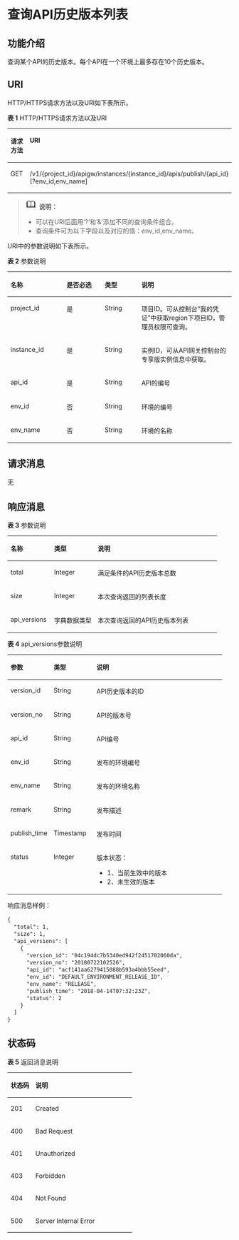 # 查询API历史版本列表<a name="ZH-CN_TOPIC_0000001082135165"></a>

## 功能介绍<a name="zh-cn_topic_0225568825_section6627989"></a>

查询某个API的历史版本。每个API在一个环境上最多存在10个历史版本。

## URI<a name="zh-cn_topic_0225568825_section59651907"></a>

HTTP/HTTPS请求方法以及URI如下表所示。

**表 1**  HTTP/HTTPS请求方法以及URI

<a name="zh-cn_topic_0225568825_table42014202"></a>
<table><thead align="left"><tr id="zh-cn_topic_0225568825_row11048869"><th class="cellrowborder" valign="top" width="20%" id="mcps1.2.3.1.1"><p id="zh-cn_topic_0225568825_p22543169"><a name="zh-cn_topic_0225568825_p22543169"></a><a name="zh-cn_topic_0225568825_p22543169"></a>请求方法</p>
</th>
<th class="cellrowborder" valign="top" width="80%" id="mcps1.2.3.1.2"><p id="zh-cn_topic_0225568825_p14057426"><a name="zh-cn_topic_0225568825_p14057426"></a><a name="zh-cn_topic_0225568825_p14057426"></a>URI</p>
</th>
</tr>
</thead>
<tbody><tr id="zh-cn_topic_0225568825_row64909760"><td class="cellrowborder" valign="top" width="20%" headers="mcps1.2.3.1.1 "><p id="zh-cn_topic_0225568825_p23199218"><a name="zh-cn_topic_0225568825_p23199218"></a><a name="zh-cn_topic_0225568825_p23199218"></a>GET</p>
</td>
<td class="cellrowborder" valign="top" width="80%" headers="mcps1.2.3.1.2 "><p id="zh-cn_topic_0225568825_p88529"><a name="zh-cn_topic_0225568825_p88529"></a><a name="zh-cn_topic_0225568825_p88529"></a>/v1/{project_id}/apigw/instances/{instance_id}/apis/publish/{api_id}[?env_id,env_name]</p>
</td>
</tr>
</tbody>
</table>

>![](public_sys-resources/icon-note.gif) **说明：** 
>-   可以在URI后面用‘?’和‘&’添加不同的查询条件组合。
>-   查询条件可为以下字段以及对应的值：env\_id,env\_name。

URI中的参数说明如下表所示。

**表 2**  参数说明

<a name="zh-cn_topic_0225568825_table796764"></a>
<table><thead align="left"><tr id="zh-cn_topic_0225568825_row53401841"><th class="cellrowborder" valign="top" width="25%" id="mcps1.2.5.1.1"><p id="zh-cn_topic_0225568825_p30581871"><a name="zh-cn_topic_0225568825_p30581871"></a><a name="zh-cn_topic_0225568825_p30581871"></a>名称</p>
</th>
<th class="cellrowborder" valign="top" width="17%" id="mcps1.2.5.1.2"><p id="zh-cn_topic_0225568825_p61212526"><a name="zh-cn_topic_0225568825_p61212526"></a><a name="zh-cn_topic_0225568825_p61212526"></a>是否必选</p>
</th>
<th class="cellrowborder" valign="top" width="16.41%" id="mcps1.2.5.1.3"><p id="zh-cn_topic_0225568825_p59267606"><a name="zh-cn_topic_0225568825_p59267606"></a><a name="zh-cn_topic_0225568825_p59267606"></a>类型</p>
</th>
<th class="cellrowborder" valign="top" width="41.589999999999996%" id="mcps1.2.5.1.4"><p id="zh-cn_topic_0225568825_p35946766"><a name="zh-cn_topic_0225568825_p35946766"></a><a name="zh-cn_topic_0225568825_p35946766"></a>说明</p>
</th>
</tr>
</thead>
<tbody><tr id="zh-cn_topic_0225568825_row1149913412198"><td class="cellrowborder" valign="top" width="25%" headers="mcps1.2.5.1.1 "><p id="zh-cn_topic_0225568825_p55878963"><a name="zh-cn_topic_0225568825_p55878963"></a><a name="zh-cn_topic_0225568825_p55878963"></a>project_id</p>
</td>
<td class="cellrowborder" valign="top" width="17%" headers="mcps1.2.5.1.2 "><p id="zh-cn_topic_0225568825_p29902160"><a name="zh-cn_topic_0225568825_p29902160"></a><a name="zh-cn_topic_0225568825_p29902160"></a>是</p>
</td>
<td class="cellrowborder" valign="top" width="16.41%" headers="mcps1.2.5.1.3 "><p id="zh-cn_topic_0225568825_p6155914"><a name="zh-cn_topic_0225568825_p6155914"></a><a name="zh-cn_topic_0225568825_p6155914"></a>String</p>
</td>
<td class="cellrowborder" valign="top" width="41.589999999999996%" headers="mcps1.2.5.1.4 "><p id="zh-cn_topic_0225568825_p28867016"><a name="zh-cn_topic_0225568825_p28867016"></a><a name="zh-cn_topic_0225568825_p28867016"></a>项目ID。可从控制台“我的凭证”中获取region下项目ID，管理员权限可查询。</p>
</td>
</tr>
<tr id="zh-cn_topic_0225568825_row12941133181910"><td class="cellrowborder" valign="top" width="25%" headers="mcps1.2.5.1.1 "><p id="zh-cn_topic_0225568825_p1780913159538"><a name="zh-cn_topic_0225568825_p1780913159538"></a><a name="zh-cn_topic_0225568825_p1780913159538"></a>instance_id</p>
</td>
<td class="cellrowborder" valign="top" width="17%" headers="mcps1.2.5.1.2 "><p id="zh-cn_topic_0225568825_p9809215115310"><a name="zh-cn_topic_0225568825_p9809215115310"></a><a name="zh-cn_topic_0225568825_p9809215115310"></a>是</p>
</td>
<td class="cellrowborder" valign="top" width="16.41%" headers="mcps1.2.5.1.3 "><p id="zh-cn_topic_0225568825_p1280914152538"><a name="zh-cn_topic_0225568825_p1280914152538"></a><a name="zh-cn_topic_0225568825_p1280914152538"></a>String</p>
</td>
<td class="cellrowborder" valign="top" width="41.589999999999996%" headers="mcps1.2.5.1.4 "><p id="zh-cn_topic_0225568825_p1880914157537"><a name="zh-cn_topic_0225568825_p1880914157537"></a><a name="zh-cn_topic_0225568825_p1880914157537"></a>实例ID，可从API网关控制台的专享版实例信息中获取。</p>
</td>
</tr>
<tr id="zh-cn_topic_0225568825_row26006910"><td class="cellrowborder" valign="top" width="25%" headers="mcps1.2.5.1.1 "><p id="zh-cn_topic_0225568825_p26184975"><a name="zh-cn_topic_0225568825_p26184975"></a><a name="zh-cn_topic_0225568825_p26184975"></a>api_id</p>
</td>
<td class="cellrowborder" valign="top" width="17%" headers="mcps1.2.5.1.2 "><p id="zh-cn_topic_0225568825_p40608232"><a name="zh-cn_topic_0225568825_p40608232"></a><a name="zh-cn_topic_0225568825_p40608232"></a>是</p>
</td>
<td class="cellrowborder" valign="top" width="16.41%" headers="mcps1.2.5.1.3 "><p id="zh-cn_topic_0225568825_p932530"><a name="zh-cn_topic_0225568825_p932530"></a><a name="zh-cn_topic_0225568825_p932530"></a>String</p>
</td>
<td class="cellrowborder" valign="top" width="41.589999999999996%" headers="mcps1.2.5.1.4 "><p id="zh-cn_topic_0225568825_p8426133"><a name="zh-cn_topic_0225568825_p8426133"></a><a name="zh-cn_topic_0225568825_p8426133"></a>API的编号</p>
</td>
</tr>
<tr id="zh-cn_topic_0225568825_row123871511132316"><td class="cellrowborder" valign="top" width="25%" headers="mcps1.2.5.1.1 "><p id="zh-cn_topic_0225568825_p038715116233"><a name="zh-cn_topic_0225568825_p038715116233"></a><a name="zh-cn_topic_0225568825_p038715116233"></a>env_id</p>
</td>
<td class="cellrowborder" valign="top" width="17%" headers="mcps1.2.5.1.2 "><p id="zh-cn_topic_0225568825_p163871111162311"><a name="zh-cn_topic_0225568825_p163871111162311"></a><a name="zh-cn_topic_0225568825_p163871111162311"></a>否</p>
</td>
<td class="cellrowborder" valign="top" width="16.41%" headers="mcps1.2.5.1.3 "><p id="zh-cn_topic_0225568825_p123874110237"><a name="zh-cn_topic_0225568825_p123874110237"></a><a name="zh-cn_topic_0225568825_p123874110237"></a>String</p>
</td>
<td class="cellrowborder" valign="top" width="41.589999999999996%" headers="mcps1.2.5.1.4 "><p id="zh-cn_topic_0225568825_p16387311102313"><a name="zh-cn_topic_0225568825_p16387311102313"></a><a name="zh-cn_topic_0225568825_p16387311102313"></a>环境的编号</p>
</td>
</tr>
<tr id="zh-cn_topic_0225568825_row8636813192312"><td class="cellrowborder" valign="top" width="25%" headers="mcps1.2.5.1.1 "><p id="zh-cn_topic_0225568825_p12636013142314"><a name="zh-cn_topic_0225568825_p12636013142314"></a><a name="zh-cn_topic_0225568825_p12636013142314"></a>env_name</p>
</td>
<td class="cellrowborder" valign="top" width="17%" headers="mcps1.2.5.1.2 "><p id="zh-cn_topic_0225568825_p36362134231"><a name="zh-cn_topic_0225568825_p36362134231"></a><a name="zh-cn_topic_0225568825_p36362134231"></a>否</p>
</td>
<td class="cellrowborder" valign="top" width="16.41%" headers="mcps1.2.5.1.3 "><p id="zh-cn_topic_0225568825_p2636121342313"><a name="zh-cn_topic_0225568825_p2636121342313"></a><a name="zh-cn_topic_0225568825_p2636121342313"></a>String</p>
</td>
<td class="cellrowborder" valign="top" width="41.589999999999996%" headers="mcps1.2.5.1.4 "><p id="zh-cn_topic_0225568825_p1963661313233"><a name="zh-cn_topic_0225568825_p1963661313233"></a><a name="zh-cn_topic_0225568825_p1963661313233"></a>环境的名称</p>
</td>
</tr>
</tbody>
</table>

## 请求消息<a name="zh-cn_topic_0225568825_section67105121"></a>

无

## 响应消息<a name="zh-cn_topic_0225568825_section66805754"></a>

**表 3**  参数说明

<a name="zh-cn_topic_0225568825_table2981672313"></a>
<table><thead align="left"><tr id="zh-cn_topic_0225568825_row898177103111"><th class="cellrowborder" valign="top" width="20.792079207920793%" id="mcps1.2.4.1.1"><p id="zh-cn_topic_0225568825_p109837183116"><a name="zh-cn_topic_0225568825_p109837183116"></a><a name="zh-cn_topic_0225568825_p109837183116"></a>名称</p>
</th>
<th class="cellrowborder" valign="top" width="20.792079207920793%" id="mcps1.2.4.1.2"><p id="zh-cn_topic_0225568825_p1098474319"><a name="zh-cn_topic_0225568825_p1098474319"></a><a name="zh-cn_topic_0225568825_p1098474319"></a>类型</p>
</th>
<th class="cellrowborder" valign="top" width="58.415841584158414%" id="mcps1.2.4.1.3"><p id="zh-cn_topic_0225568825_p1398197193117"><a name="zh-cn_topic_0225568825_p1398197193117"></a><a name="zh-cn_topic_0225568825_p1398197193117"></a>说明</p>
</th>
</tr>
</thead>
<tbody><tr id="zh-cn_topic_0225568825_row49812719314"><td class="cellrowborder" valign="top" width="20.792079207920793%" headers="mcps1.2.4.1.1 "><p id="zh-cn_topic_0225568825_p25782746"><a name="zh-cn_topic_0225568825_p25782746"></a><a name="zh-cn_topic_0225568825_p25782746"></a>total</p>
</td>
<td class="cellrowborder" valign="top" width="20.792079207920793%" headers="mcps1.2.4.1.2 "><p id="zh-cn_topic_0225568825_p8027664"><a name="zh-cn_topic_0225568825_p8027664"></a><a name="zh-cn_topic_0225568825_p8027664"></a>Integer</p>
</td>
<td class="cellrowborder" valign="top" width="58.415841584158414%" headers="mcps1.2.4.1.3 "><p id="zh-cn_topic_0225568825_p46261084"><a name="zh-cn_topic_0225568825_p46261084"></a><a name="zh-cn_topic_0225568825_p46261084"></a>满足条件的API历史版本总数</p>
</td>
</tr>
<tr id="zh-cn_topic_0225568825_row119827123112"><td class="cellrowborder" valign="top" width="20.792079207920793%" headers="mcps1.2.4.1.1 "><p id="zh-cn_topic_0225568825_p35680577"><a name="zh-cn_topic_0225568825_p35680577"></a><a name="zh-cn_topic_0225568825_p35680577"></a>size</p>
</td>
<td class="cellrowborder" valign="top" width="20.792079207920793%" headers="mcps1.2.4.1.2 "><p id="zh-cn_topic_0225568825_p4445647"><a name="zh-cn_topic_0225568825_p4445647"></a><a name="zh-cn_topic_0225568825_p4445647"></a>Integer</p>
</td>
<td class="cellrowborder" valign="top" width="58.415841584158414%" headers="mcps1.2.4.1.3 "><p id="zh-cn_topic_0225568825_p24553101"><a name="zh-cn_topic_0225568825_p24553101"></a><a name="zh-cn_topic_0225568825_p24553101"></a>本次查询返回的列表长度</p>
</td>
</tr>
<tr id="zh-cn_topic_0225568825_row998187163114"><td class="cellrowborder" valign="top" width="20.792079207920793%" headers="mcps1.2.4.1.1 "><p id="zh-cn_topic_0225568825_p48252863"><a name="zh-cn_topic_0225568825_p48252863"></a><a name="zh-cn_topic_0225568825_p48252863"></a>api_versions</p>
</td>
<td class="cellrowborder" valign="top" width="20.792079207920793%" headers="mcps1.2.4.1.2 "><p id="zh-cn_topic_0225568825_p16167821"><a name="zh-cn_topic_0225568825_p16167821"></a><a name="zh-cn_topic_0225568825_p16167821"></a>字典数据类型</p>
</td>
<td class="cellrowborder" valign="top" width="58.415841584158414%" headers="mcps1.2.4.1.3 "><p id="zh-cn_topic_0225568825_p34525128"><a name="zh-cn_topic_0225568825_p34525128"></a><a name="zh-cn_topic_0225568825_p34525128"></a>本次查询返回的API历史版本列表</p>
</td>
</tr>
</tbody>
</table>

**表 4**  api\_versions参数说明

<a name="zh-cn_topic_0225568825_table42290697"></a>
<table><thead align="left"><tr id="zh-cn_topic_0225568825_row54536847"><th class="cellrowborder" valign="top" width="20%" id="mcps1.2.4.1.1"><p id="zh-cn_topic_0225568825_p55408512"><a name="zh-cn_topic_0225568825_p55408512"></a><a name="zh-cn_topic_0225568825_p55408512"></a>参数</p>
</th>
<th class="cellrowborder" valign="top" width="20%" id="mcps1.2.4.1.2"><p id="zh-cn_topic_0225568825_p58904526"><a name="zh-cn_topic_0225568825_p58904526"></a><a name="zh-cn_topic_0225568825_p58904526"></a>类型</p>
</th>
<th class="cellrowborder" valign="top" width="60%" id="mcps1.2.4.1.3"><p id="zh-cn_topic_0225568825_p6537312"><a name="zh-cn_topic_0225568825_p6537312"></a><a name="zh-cn_topic_0225568825_p6537312"></a>说明</p>
</th>
</tr>
</thead>
<tbody><tr id="zh-cn_topic_0225568825_row59760287"><td class="cellrowborder" valign="top" width="20%" headers="mcps1.2.4.1.1 "><p id="zh-cn_topic_0225568825_p18981672315"><a name="zh-cn_topic_0225568825_p18981672315"></a><a name="zh-cn_topic_0225568825_p18981672315"></a>version_id</p>
</td>
<td class="cellrowborder" valign="top" width="20%" headers="mcps1.2.4.1.2 "><p id="zh-cn_topic_0225568825_p209815717318"><a name="zh-cn_topic_0225568825_p209815717318"></a><a name="zh-cn_topic_0225568825_p209815717318"></a>String</p>
</td>
<td class="cellrowborder" valign="top" width="60%" headers="mcps1.2.4.1.3 "><p id="zh-cn_topic_0225568825_p8980773120"><a name="zh-cn_topic_0225568825_p8980773120"></a><a name="zh-cn_topic_0225568825_p8980773120"></a>API历史版本的ID</p>
</td>
</tr>
<tr id="zh-cn_topic_0225568825_row6945124117278"><td class="cellrowborder" valign="top" width="20%" headers="mcps1.2.4.1.1 "><p id="zh-cn_topic_0225568825_p794519411278"><a name="zh-cn_topic_0225568825_p794519411278"></a><a name="zh-cn_topic_0225568825_p794519411278"></a>version_no</p>
</td>
<td class="cellrowborder" valign="top" width="20%" headers="mcps1.2.4.1.2 "><p id="zh-cn_topic_0225568825_p694574110271"><a name="zh-cn_topic_0225568825_p694574110271"></a><a name="zh-cn_topic_0225568825_p694574110271"></a>String</p>
</td>
<td class="cellrowborder" valign="top" width="60%" headers="mcps1.2.4.1.3 "><p id="zh-cn_topic_0225568825_p39458412271"><a name="zh-cn_topic_0225568825_p39458412271"></a><a name="zh-cn_topic_0225568825_p39458412271"></a>API的版本号</p>
</td>
</tr>
<tr id="zh-cn_topic_0225568825_row52310185"><td class="cellrowborder" valign="top" width="20%" headers="mcps1.2.4.1.1 "><p id="zh-cn_topic_0225568825_p159814710314"><a name="zh-cn_topic_0225568825_p159814710314"></a><a name="zh-cn_topic_0225568825_p159814710314"></a>api_id</p>
</td>
<td class="cellrowborder" valign="top" width="20%" headers="mcps1.2.4.1.2 "><p id="zh-cn_topic_0225568825_p1698871311"><a name="zh-cn_topic_0225568825_p1698871311"></a><a name="zh-cn_topic_0225568825_p1698871311"></a>String</p>
</td>
<td class="cellrowborder" valign="top" width="60%" headers="mcps1.2.4.1.3 "><p id="zh-cn_topic_0225568825_p109897153112"><a name="zh-cn_topic_0225568825_p109897153112"></a><a name="zh-cn_topic_0225568825_p109897153112"></a>API编号</p>
</td>
</tr>
<tr id="zh-cn_topic_0225568825_row45342804"><td class="cellrowborder" valign="top" width="20%" headers="mcps1.2.4.1.1 "><p id="zh-cn_topic_0225568825_p129814713315"><a name="zh-cn_topic_0225568825_p129814713315"></a><a name="zh-cn_topic_0225568825_p129814713315"></a>env_id</p>
</td>
<td class="cellrowborder" valign="top" width="20%" headers="mcps1.2.4.1.2 "><p id="zh-cn_topic_0225568825_p13987723113"><a name="zh-cn_topic_0225568825_p13987723113"></a><a name="zh-cn_topic_0225568825_p13987723113"></a>String</p>
</td>
<td class="cellrowborder" valign="top" width="60%" headers="mcps1.2.4.1.3 "><p id="zh-cn_topic_0225568825_p109819712314"><a name="zh-cn_topic_0225568825_p109819712314"></a><a name="zh-cn_topic_0225568825_p109819712314"></a>发布的环境编号</p>
</td>
</tr>
<tr id="zh-cn_topic_0225568825_row143411649142719"><td class="cellrowborder" valign="top" width="20%" headers="mcps1.2.4.1.1 "><p id="zh-cn_topic_0225568825_p143411649112717"><a name="zh-cn_topic_0225568825_p143411649112717"></a><a name="zh-cn_topic_0225568825_p143411649112717"></a>env_name</p>
</td>
<td class="cellrowborder" valign="top" width="20%" headers="mcps1.2.4.1.2 "><p id="zh-cn_topic_0225568825_p3341849162714"><a name="zh-cn_topic_0225568825_p3341849162714"></a><a name="zh-cn_topic_0225568825_p3341849162714"></a>String</p>
</td>
<td class="cellrowborder" valign="top" width="60%" headers="mcps1.2.4.1.3 "><p id="zh-cn_topic_0225568825_p193411949122714"><a name="zh-cn_topic_0225568825_p193411949122714"></a><a name="zh-cn_topic_0225568825_p193411949122714"></a>发布的环境名称</p>
</td>
</tr>
<tr id="zh-cn_topic_0225568825_row60411917"><td class="cellrowborder" valign="top" width="20%" headers="mcps1.2.4.1.1 "><p id="zh-cn_topic_0225568825_p1098147143114"><a name="zh-cn_topic_0225568825_p1098147143114"></a><a name="zh-cn_topic_0225568825_p1098147143114"></a>remark</p>
</td>
<td class="cellrowborder" valign="top" width="20%" headers="mcps1.2.4.1.2 "><p id="zh-cn_topic_0225568825_p998197113114"><a name="zh-cn_topic_0225568825_p998197113114"></a><a name="zh-cn_topic_0225568825_p998197113114"></a>String</p>
</td>
<td class="cellrowborder" valign="top" width="60%" headers="mcps1.2.4.1.3 "><p id="zh-cn_topic_0225568825_p99816773110"><a name="zh-cn_topic_0225568825_p99816773110"></a><a name="zh-cn_topic_0225568825_p99816773110"></a>发布描述</p>
</td>
</tr>
<tr id="zh-cn_topic_0225568825_row41802573"><td class="cellrowborder" valign="top" width="20%" headers="mcps1.2.4.1.1 "><p id="zh-cn_topic_0225568825_p998117163115"><a name="zh-cn_topic_0225568825_p998117163115"></a><a name="zh-cn_topic_0225568825_p998117163115"></a>publish_time</p>
</td>
<td class="cellrowborder" valign="top" width="20%" headers="mcps1.2.4.1.2 "><p id="zh-cn_topic_0225568825_p59813711317"><a name="zh-cn_topic_0225568825_p59813711317"></a><a name="zh-cn_topic_0225568825_p59813711317"></a>Timestamp</p>
</td>
<td class="cellrowborder" valign="top" width="60%" headers="mcps1.2.4.1.3 "><p id="zh-cn_topic_0225568825_p5989733118"><a name="zh-cn_topic_0225568825_p5989733118"></a><a name="zh-cn_topic_0225568825_p5989733118"></a>发布时间</p>
</td>
</tr>
<tr id="zh-cn_topic_0225568825_row20081233"><td class="cellrowborder" valign="top" width="20%" headers="mcps1.2.4.1.1 "><p id="zh-cn_topic_0225568825_p15967206"><a name="zh-cn_topic_0225568825_p15967206"></a><a name="zh-cn_topic_0225568825_p15967206"></a>status</p>
</td>
<td class="cellrowborder" valign="top" width="20%" headers="mcps1.2.4.1.2 "><p id="zh-cn_topic_0225568825_p18275332"><a name="zh-cn_topic_0225568825_p18275332"></a><a name="zh-cn_topic_0225568825_p18275332"></a>Integer</p>
</td>
<td class="cellrowborder" valign="top" width="60%" headers="mcps1.2.4.1.3 "><p id="zh-cn_topic_0225568825_p81811545182511"><a name="zh-cn_topic_0225568825_p81811545182511"></a><a name="zh-cn_topic_0225568825_p81811545182511"></a>版本状态：</p>
<a name="zh-cn_topic_0225568825_ul0837134912255"></a><a name="zh-cn_topic_0225568825_ul0837134912255"></a><ul id="zh-cn_topic_0225568825_ul0837134912255"><li>1、当前生效中的版本</li><li>2、未生效的版本</li></ul>
</td>
</tr>
</tbody>
</table>

响应消息样例：

```
{
  "total": 1,
  "size": 1,
  "api_versions": [
    {
      "version_id": "04c194dc7b5340ed942f2451702060da",
      "version_no": "20180722102526",
      "api_id": "acf141aa6279415088b593a4bbb55eed",
      "env_id": "DEFAULT_ENVIRONMENT_RELEASE_ID",
      "env_name": "RELEASE",
      "publish_time": "2018-04-14T07:32:23Z",
      "status": 2
    }
  ]
}
```

## 状态码<a name="zh-cn_topic_0225568825_section67075185"></a>

**表 5**  返回消息说明

<a name="zh-cn_topic_0225568825_table15714732"></a>
<table><thead align="left"><tr id="zh-cn_topic_0225568825_row24997277"><th class="cellrowborder" valign="top" width="20%" id="mcps1.2.3.1.1"><p id="zh-cn_topic_0225568825_p11513591"><a name="zh-cn_topic_0225568825_p11513591"></a><a name="zh-cn_topic_0225568825_p11513591"></a>状态码</p>
</th>
<th class="cellrowborder" valign="top" width="80%" id="mcps1.2.3.1.2"><p id="zh-cn_topic_0225568825_p60185706"><a name="zh-cn_topic_0225568825_p60185706"></a><a name="zh-cn_topic_0225568825_p60185706"></a>说明</p>
</th>
</tr>
</thead>
<tbody><tr id="zh-cn_topic_0225568825_row43203997"><td class="cellrowborder" valign="top" width="20%" headers="mcps1.2.3.1.1 "><p id="zh-cn_topic_0225568825_p9862840"><a name="zh-cn_topic_0225568825_p9862840"></a><a name="zh-cn_topic_0225568825_p9862840"></a>201</p>
</td>
<td class="cellrowborder" valign="top" width="80%" headers="mcps1.2.3.1.2 "><p id="zh-cn_topic_0225568825_p73578115452"><a name="zh-cn_topic_0225568825_p73578115452"></a><a name="zh-cn_topic_0225568825_p73578115452"></a>Created</p>
</td>
</tr>
<tr id="zh-cn_topic_0225568825_row9362312"><td class="cellrowborder" valign="top" width="20%" headers="mcps1.2.3.1.1 "><p id="zh-cn_topic_0225568825_p20149775"><a name="zh-cn_topic_0225568825_p20149775"></a><a name="zh-cn_topic_0225568825_p20149775"></a>400</p>
</td>
<td class="cellrowborder" valign="top" width="80%" headers="mcps1.2.3.1.2 "><p id="zh-cn_topic_0225568825_p21519099"><a name="zh-cn_topic_0225568825_p21519099"></a><a name="zh-cn_topic_0225568825_p21519099"></a>Bad Request</p>
</td>
</tr>
<tr id="zh-cn_topic_0225568825_row59454171"><td class="cellrowborder" valign="top" width="20%" headers="mcps1.2.3.1.1 "><p id="zh-cn_topic_0225568825_p51058521"><a name="zh-cn_topic_0225568825_p51058521"></a><a name="zh-cn_topic_0225568825_p51058521"></a>401</p>
</td>
<td class="cellrowborder" valign="top" width="80%" headers="mcps1.2.3.1.2 "><p id="zh-cn_topic_0225568825_p9203142078"><a name="zh-cn_topic_0225568825_p9203142078"></a><a name="zh-cn_topic_0225568825_p9203142078"></a>Unauthorized</p>
</td>
</tr>
<tr id="zh-cn_topic_0225568825_row43351211"><td class="cellrowborder" valign="top" width="20%" headers="mcps1.2.3.1.1 "><p id="zh-cn_topic_0225568825_p21787193"><a name="zh-cn_topic_0225568825_p21787193"></a><a name="zh-cn_topic_0225568825_p21787193"></a>403</p>
</td>
<td class="cellrowborder" valign="top" width="80%" headers="mcps1.2.3.1.2 "><p id="zh-cn_topic_0225568825_p13949586"><a name="zh-cn_topic_0225568825_p13949586"></a><a name="zh-cn_topic_0225568825_p13949586"></a>Forbidden</p>
</td>
</tr>
<tr id="zh-cn_topic_0225568825_row45172181"><td class="cellrowborder" valign="top" width="20%" headers="mcps1.2.3.1.1 "><p id="zh-cn_topic_0225568825_p35068062"><a name="zh-cn_topic_0225568825_p35068062"></a><a name="zh-cn_topic_0225568825_p35068062"></a>404</p>
</td>
<td class="cellrowborder" valign="top" width="80%" headers="mcps1.2.3.1.2 "><p id="zh-cn_topic_0225568825_p21940743"><a name="zh-cn_topic_0225568825_p21940743"></a><a name="zh-cn_topic_0225568825_p21940743"></a>Not Found</p>
</td>
</tr>
<tr id="zh-cn_topic_0225568825_row63248959"><td class="cellrowborder" valign="top" width="20%" headers="mcps1.2.3.1.1 "><p id="zh-cn_topic_0225568825_p22892027"><a name="zh-cn_topic_0225568825_p22892027"></a><a name="zh-cn_topic_0225568825_p22892027"></a>500</p>
</td>
<td class="cellrowborder" valign="top" width="80%" headers="mcps1.2.3.1.2 "><p id="zh-cn_topic_0225568825_p14947689"><a name="zh-cn_topic_0225568825_p14947689"></a><a name="zh-cn_topic_0225568825_p14947689"></a>Server Internal Error</p>
</td>
</tr>
</tbody>
</table>

